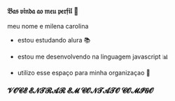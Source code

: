 ### 𝔅𝔞𝔰 𝔳𝔦𝔫𝔡𝔞 𝔞𝔬 𝔪𝔢𝔲 𝔭𝔢𝔯𝔣𝔦𝔩 👋

meu nome e milena carolina

- estou estudando alura 📚
  
- estou me desenvolvendo na linguagem javascript 📊

- utilizo esse espaço para minha organizaçao 📏

 ### 𝓥𝓞𝓒𝓔 𝓔𝓝𝓣𝓡𝓐𝓡 𝓔𝓜 𝓒𝓞𝓝𝓣𝓐𝓣𝓞 𝓒𝓞𝓜𝓘𝓖𝓞
